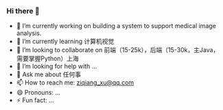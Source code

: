 ### Hi there 👋

- 🔭 I’m currently working on building a system to support medical image analysis. 
- 🌱 I’m currently learning 计算机视觉
- 👯 I’m looking to collaborate on 前端（15-25k），后端（15-30k，主Java，需要掌握Python）上海
- 🤔 I’m looking for help with ...
- 💬 Ask me about 任何事
- 📫 How to reach me: ziqiang_xu@qq.com
- 😄 Pronouns: ...
- ⚡ Fun fact: ...
